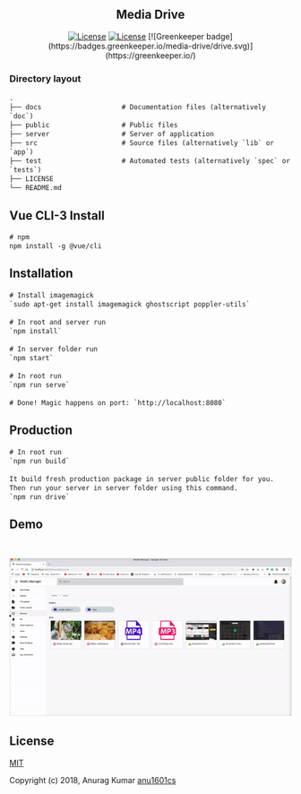 <h2 align="center">Media Drive</h2>

<p align="center">
<a href="http://github.com/anu1601cs/media-manager"><img src="https://img.shields.io/npm/l/vue.svg" alt="License"></a>
<a href="http://github.com/anu1601cs/media-manager"><img src="https://travis-ci.org/media-drive/drive.svg?branch=master" alt="License"></a>
  [![Greenkeeper badge](https://badges.greenkeeper.io/media-drive/drive.svg)](https://greenkeeper.io/)
</p>




### Directory layout



    .
    ├── docs                    # Documentation files (alternatively `doc`)
    ├── public                  # Public files
    ├── server                  # Server of application
    ├── src                     # Source files (alternatively `lib` or `app`)
    ├── test                    # Automated tests (alternatively `spec` or `tests`)
    ├── LICENSE
    └── README.md

## Vue CLI-3 Install


    # npm
    npm install -g @vue/cli


## Installation

    # Install imagemagick
    `sudo apt-get install imagemagick ghostscript poppler-utils`

    # In root and server run
    `npm install`

    # In server folder run
    `npm start`

    # In root run
    `npm run serve`

    # Done! Magic happens on port: `http://localhost:8080`

## Production

    # In root run
    `npm run build`

    It build fresh production package in server public folder for you. Then run your server in server folder using this command.
    `npm run drive`


## Demo

<br>
<p align="center">
  <img  src="public/img/pre.gif">
</p>

## License

[MIT](http://opensource.org/licenses/MIT)

Copyright (c) 2018, Anurag Kumar [anu1601cs](http://github.com/anu1601cs/)
